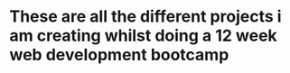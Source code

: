 # These are all the different projects i am creating whilst doing a 12 week web development bootcamp